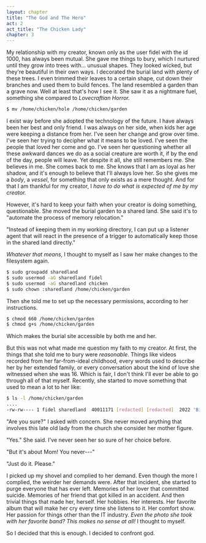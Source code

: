 ```yaml
---
layout: chapter
title: "The God and The Hero"
act: 2
act_title: "The Chicken Lady"
chapter: 3
---
```


My relationship with my creator, known only as the user fidel with the id 1000, has always been mutual. She gave me things to bury, which I nurtured until they grow into trees with... unusual shapes. They looked wicked, but they're beautiful in their own ways. I decorated the burial land with plenty of these trees. I even trimmed their leaves to a certain shape, cut down their branches and used them to build fences. The land resembled a garden than a grave now. Well at least that's how I see it. She saw it as a nightmare fuel, something she compared to *Lovecraftian Horror.*

``` bash
$ mv /home/chicken/hole /home/chicken/garden
```

I exist way before she adopted the technology of the future. I have always been her best and only friend. I was always on her side, when kids her age were keeping a distance from her. I've seen her change and grow over time. I've seen her trying to decipher what it means to be loved. I've seen the people that loved her come and go. I've seen her questioning whether all these awkward dances we do as a social creature are worth it, if by the end of the day, people will leave. Yet despite it all, she still remembers me. She believes in me. She comes back to me. She knows that I am as loyal as her shadow, and it's enough to believe that I'll always love her. So she gives me a *body*, a *vessel*, for something that only exists as a mere thought. And for that I am thankful for my creator, I *have to* *do what is expected of me by my creator.*

However, it's hard to keep your faith when your creator is doing something, questionable. She moved the burial garden to a shared land. She said it's to "automate the process of memory relocation." 

"Instead of keeping them in my working directory, I can put up a listener agent that will react in the presence of a trigger to automatically keep those in the shared land directly."

*Whatever that means*, I thought to myself as I saw her make changes to the filesystem again.

``` bash
$ sudo groupadd sharedland
$ sudo usermod -aG sharedland fidel
$ sudo usermod -aG sharedland chicken
$ sudo chown :sharedland /home/chicken/garden
```

Then she told me to set up the necessary permissions, according to her instructions.

``` bash
$ chmod 660 /home/chicken/garden
$ chmod g+s /home/chicken/garden
```

Which makes the burial site accessible by both me and her. 

But this was not what made me question my faith to my creator. At first, the things that she told me to bury were *reasonable*. Things like videos recorded from her far-from-ideal childhood, every words used to describe her by her extended family, or every conversation about the kind of love she witnessed when she was 16. Which is fair, I don't think I'll ever be able to go through all of that myself. Recently, she started to move something that used to mean a lot to her like:

``` bash
$ ls -l /home/chicken/garden
....
-rw-rw---- 1 fidel sharedland  40011171 [redacted] [redacted]  2022 'Birthday Video from Mom.mp4'
```

"Are you sure?" I asked with concern. She never moved anything that involves this late old lady from the church she consider her mother figure.  

"Yes." She said. I've never seen her so sure of her choice before. 

"But it's about Mom! You never---"

"Just do it. Please." 

I picked up my shovel and complied to her demand. Even though the more I complied, the weirder her demands were. After that incident, she started to purge everyone that has ever left. Memories of her lover that committed suicide. Memories of her friend that got killed in an accident. And then trivial things that made her, herself. Her hobbies. Her interests. Her favorite album that will make her cry every time she listens to it. Her comfort show. Her passion for things other than the IT industry. *Even the photo she took with her favorite band? This makes no sense at all!* I thought to myself.

So I decided that this is enough. I decided to confront god.

